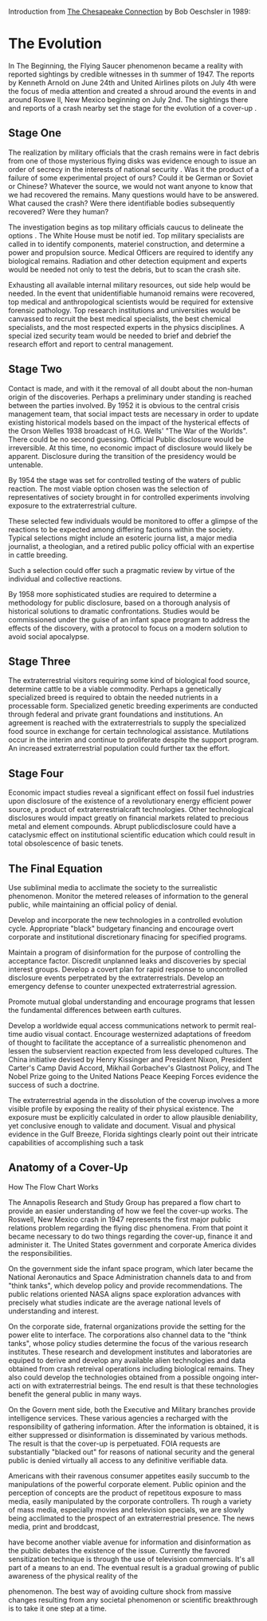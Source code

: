 Introduction from [The Chesapeake Connection](http://files.afu.se/Downloads/Books/Digitized_by_AFU/Quest_Publications/Oechsler,%20Bob%20-%20The%20Chesapeake%20Connection%20-%20Part%201%20of%202.pdf#page=35) by Bob Oeschsler in 1989:

# The Evolution

In The Beginning, the Flying Saucer phenomenon became a
reality with reported sightings by credible witnesses in th summer of 1947. 
The reports by Kenneth Arnold on June 24th and United Airlines pilots on July 4th were the focus of media
attention and created a shroud around the events in and around
Roswe ll, New Mexico beginning on July 2nd. The sightings there
and reports of a crash nearby set the stage for the evolution of a cover-up .

## Stage One

The realization by military officials that the crash remains
were in fact debris from one of those mysterious flying disks was
evidence enough to issue an order of secrecy in the interests of
national security . Was it the product of a failure of some
experimental project of ours? Could it be German or Soviet or
Chinese? Whatever the source, we would not want anyone to know
that we had recovered the remains. Many questions would have to
be answered. What caused the crash? Were there identifiable
bodies subsequently recovered? Were they human? 

The investigation begins as top military officials caucus to
delineate the options . The White House must be notif ied. Top
military specialists are called in to identify components,
materiel construction, and determine a power and propulsion
source. Medical Officers are required to identify any biological
remains. Radiation and other detection equipment and experts
would be needed not only to test the debris, but to scan the
crash site. 

Exhausting all available internal military resources,
out side help would be needed. In the event that unidentifiable
humanoid remains were recovered, top medical and anthropological
scientists would be required for extensive forensic pathology.
Top research institutions and universities would be canvassed to
recruit the best medical specialists, the best chemical
specialists, and the most respected experts in the physics
disciplines. A special ized security team would be needed to
brief and debrief the research effort and report to central
management.

## Stage Two

Contact is made, and with it the removal of all doubt about
the non-human origin of the discoveries. Perhaps a preliminary
under standing is reached between the parties involved.
By 1952 it is obvious to the central crisis management team,
that social impact tests are necessary in order to update
existing historical models based on the impact of the hysterical
effects of the Orson Welles 1938 broadcast of H.G. Wells' "The
War of the Worlds". There could be no second guessing. Official
Public disclosure would be irreversible. At this time, no
economic impact of disclosure would likely be apparent.
Disclosure during the transition of the presidency would be
untenable.

By 1954 the stage was set for controlled testing of the
waters of public reaction. The most viable option chosen was the
selection of representatives of society brought in for controlled
experiments involving exposure to the extraterrestrial culture. 

These selected few individuals would be monitored to offer a
glimpse of the reactions to be expected among differing factions
within the society. Typical selections might include an esoteric
journa list, a major media journalist, a theologian, and a retired
public policy official with an expertise in cattle breeding.

Such a selection could offer such a pragmatic review by virtue of
the individual and collective reactions.

By 1958 more sophisticated studies are required to determine
a methodology for public disclosure, based on a thorough analysis
of historical solutions to dramatic confrontations. Studies
would be commissioned under the guise of an infant space program
to address the effects of the discovery, with a protocol to focus
on a modern solution to avoid social apocalypse. 

## Stage Three

The extraterrestrial visitors requiring some kind of
biological food source, determine cattle to be a viable
commodity. Perhaps a genetically specialized breed is required
to obtain the needed nutrients in a processable form.
Specialized genetic breeding experiments are conducted through
federal and private grant foundations and institutions. An
agreement is reached with the extraterrestrials to supply the
specialized food source in exchange for certain technological
assistance. Mutilations occur in the interim and continue to
proliferate despite the support program. An increased
extraterrestrial population could further tax the effort. 

## Stage Four

Economic impact studies reveal a significant effect on
fossil fuel industries upon disclosure of the existence of a
revolutionary energy efficient power source, a product of
extraterrestrialcraft technologies. Other technological
disclosures would impact greatly on financial markets related to
precious metal and element compounds. Abrupt publicdisclosure
could have a cataclysmic effect on institutional scientific
education which could result in total obsolescence of basic
tenets.

## The Final Equation

Use subliminal media to acclimate the society to the
surrealistic phenomenon. Monitor the metered releases of
information to the general public, while maintaining an official
policy of denial.

Develop and incorporate the new technologies in a controlled
evolution cycle. Appropriate "black" budgetary financing and
encourage overt corporate and institutional discretionary
finacing for specified programs.

Maintain a program of disinformation for the purpose of
controlling the acceptance factor. Discredit unplanned leaks and
discoveries by special interest groups. Develop a covert plan
for rapid response to uncontrolled disclosure events perpetrated
by the extraterrestrials. Develop an emergency defense to
counter unexpected extraterrestrial agression.

Promote mutual global understanding and encourage programs
that lessen the fundamental differences between earth cultures. 

Develop a worldwide equal access communications network to
permit real-time audio visual contact. Encourage westernized
adaptations of freedom of thought to facilitate the acceptance of
a surrealistic phenomenon and lessen the subservient reaction
expected from less developed cultures. The China initiative
devised by Henry Kissinger and President Nixon, President
Carter's Camp David Accord, Mikhail Gorbachev's Glastnost Policy,
and The Nobel Prize going to the United Nations Peace Keeping
Forces evidence the success of such a doctrine.

The extraterrestrial agenda in the dissolution of the coverup involves a more visible profile by exposing the reality of
their physical existence. The exposure must be explicitly
calculated in order to allow plausible deniability, yet
conclusive enough to validate and document. Visual and physical
evidence in the Gulf Breeze, Florida sightings clearly point out
their intricate capabilities of accomplishing such a task

## Anatomy of a Cover-Up

How The Flow Chart Works

The Annapolis Research and Study Group has prepared a flow
chart to provide an easier understanding of how we feel the
cover-up works. The Roswell, New Mexico crash in 1947 represents
the first major public relations problem regarding the flying
disc phenomena. From that point it became necessary to do two
things regarding the cover-up, finance it and administer it. The
United States government and corporate America divides the responsibilities.

On the government side the infant space program, which later
became the National Aeronautics and Space Administration channels
data to and from "think tanks", which develop policy and provide
recommendations. The public relations oriented NASA aligns space
exploration advances with precisely what studies indicate are the
average national levels of understanding and interest.

On the corporate side, fraternal organizations provide the
setting for the power elite to interface. The corporations also
channel data to the "think tanks", whose policy studies determine
the focus of the various research institutes. These research and
development institutes and laboratories are equiped to derive and
develop any available alien technologies and data obtained from
crash retreival operations including biological remains. They
also could develop the technologies obtained from a possible
ongoing inter-acti on with extraterrestrial beings. The end
result is that these technologies benefit the general public in
many ways. 

On the Govern ment side, both the Executive and Military
branches provide intelligence services. These various agencies
a recharged with the responsibility of gathering information.
After the information is obtained, it is either suppressed or
disinformation is disseminated by various methods. The result is
that the cover-up is perpetuated. FOIA requests are
substantially "blacked out" for reasons of national security and
the general public is denied virtually all access to any
definitive verifiable data.

Americans with their ravenous consumer appetites easily
succumb to the manipulations of the powerful corporate element.
Public opinion and the perception of concepts are the product of
repetitous exposure to mass media, easily manipulated by the
corporate controllers. Th rough a variety of mass media,
especially movies and television specials, we are slowly being
acclimated to the prospect of an extraterrestrial presence. The
news media, print and broddcast,


have become another viable avenue for information and disinformation as the public debates
the existence of the issue. Currently the favored sensitization
technique is through the use of television commercials. It's all
part of a means to an end. The eventual result is a gradual
growing of public awareness of the physical reality of the

phenomenon. The best way of avoiding culture shock from massive
changes resulting from any societal phenomenon or scientific
breakthrough is to take it one step at a time.

